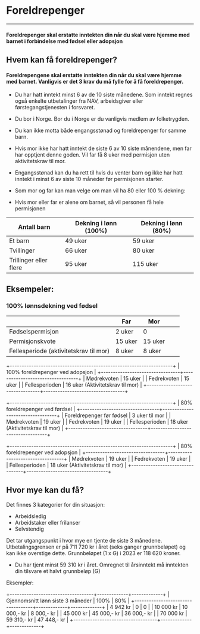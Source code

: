 # Foreldrepenger

* * *

#### Foreldrepenger skal erstatte inntekten din når du skal være hjemme med barnet i forbindelse med fødsel eller adopsjon

## Hvem kan få foreldrepenger?

#### Foreldrepengene skal erstatte inntekten din når du skal være hjemme med barnet. Vanligvis er det 3 krav du må fylle for å få foreldrepenger.

* Du har hatt inntekt minst 6 av de 10 siste månedene. Som inntekt regnes også enkelte utbetalinger fra NAV, arbeidsgiver eller førstegangstjenesten i forsvaret.

* Du bor i Norge. Bor du i Norge er du vanligvis medlem av folketrygden.

* Du kan ikke motta både engangsstønad og foreldrepenger for samme barn.

* Hvis mor ikke har hatt inntekt de siste 6 av 10 siste månendene, men far har opptjent denne goden. Vil far få 8 uker med permisjon uten aktivitetskrav til mor.

* Engangsstønad kan du ha rett til hvis du venter barn og ikke har hatt inntekt i minst 6 av siste 10 måneder før permisjonen starter.

* Som mor og far kan man velge om man vil ha 80 eller 100 % dekning:

* Hvis mor eller far er alene om barnet, så vil personen få hele permisjonen

| Antall barn            | Dekning i lønn (100%) | Dekning i lønn (80%) |
|------------------------|-----------------------|----------------------|
| Et barn                | 49 uker               | 59 uker              |
| Tvillinger             | 66 uker               | 80 uker              |
| Trillinger eller flere | 95 uker               | 115 uker             |


## Eksempeler:

### 100% lønnsdekning ved fødsel
|                                        | Far     | Mor     |   |   |
|----------------------------------------|---------|---------|---|---|
| Fødselspermisjon                       | 2 uker  | 0       |   |   |
| Permisjonskvote                        | 15 uker | 15 uker |   |   |
| Fellesperiode (aktivitetskrav til mor) | 8 uker  | 8 uker  |   |   |

+--------------------------------------------------------------------+
|               100% foreldrepenger ved adopsjon                     |
+---------------------------------+----------------------------------+
| Mødrekvoten                     | 15 uker                          |
| Fedrekvoten                     | 15 uker                          |
| Fellesperioden                  | 16 uker (Aktivitetskrav til mor) |
+---------------------------------+----------------------------------+

+--------------------------------------------------------------------+
|                80% foreldrepenger ved førdsel                      |
+---------------------------------+----------------------------------+
| Foreldrepenger før fødsel       | 3 uker til mor                   |
| Mødrekvoten                     | 19 uker                          |
| Fedrekvoten                     | 19 uker                          |
| Fellesperioden                  | 18 uker (Aktivitetskrav til mor) |
+---------------------------------+----------------------------------+

+--------------------------------------------------------------------+
|                80% foreldrepenger ved adopsjon                     |
+---------------------------------+----------------------------------+
| Mødrekvoten                     | 19 uker                          |
| Fedrekvoten                     | 19 uker                          |
| Fellesperioden                  | 18 uker (Aktivitetskrav til mor) |
+---------------------------------+----------------------------------+

## Hvor mye kan du få?

Det finnes 3 kategorier for din situasjon:

* Arbeidsledig 
* Arbeidstaker eller frilanser
* Selvstendig

Det tar utgangspunkt i hvor mye en tjente de siste 3 månedene. Utbetalingsgrensen er på 711 720 kr i året (seks ganger grunnbeløpet) og kan ikke overstige dette. Grunnbeløpet (1 x G) i 2023 er 118 620 kroner.

* Du har tjent minst 59 310 kr i året. Omregnet til årsinntekt må inntekten din tilsvare et halvt grunnbeløp (G)

Eksempler:


+-----------------------------------+-------------+-------------+
| Gjennomsnitt lønn siste 3 måneder |    100%     |     80%     |
+-----------------------------------+-------------+-------------+
| 4 942 kr                          | 0           | 0           |
| 10 000 kr                         | 10 000,- kr | 8 000,- kr  |
| 45 000 kr                         | 45 000,- kr | 36 000,- kr |
| 70 000 kr                         | 59 310,- kr | 47 448,- kr |
+-----------------------------------+-------------+-------------+


